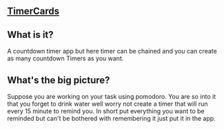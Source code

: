 ## [TimerCards](https://timercards.com)

## What is it?

A countdown timer app but here timer can be chained and you can create as many countdown Timers as you want.

## What's the big picture?

Suppose you are working on your task using pomodoro. You are so into it that you forget to drink water well worry not create a timer that will run every 15 minute to remind you. In short put everything you want to be reminded but can't be bothered with remembering it just put it in the app.
